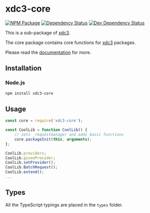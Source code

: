 # xdc3-core

[![NPM Package][npm-image]][npm-url] [![Dependency Status][deps-image]][deps-url] [![Dev Dependency Status][deps-dev-image]][deps-dev-url]

This is a sub-package of [xdc3][repo].

The core package contains core functions for [xdc3][repo] packages.

Please read the [documentation][docs] for more.

## Installation

### Node.js

```bash
npm install xdc3-core
```

## Usage

```js
const core = require('xdc3-core');

const CoolLib = function CoolLib() {
    // sets _requestmanager and adds basic functions
    core.packageInit(this, arguments);
};

CoolLib.providers;
CoolLib.givenProvider;
CoolLib.setProvider();
CoolLib.BatchRequest();
CoolLib.extend();
...
```

## Types

All the TypeScript typings are placed in the `types` folder.

[docs]: http://web3js.readthedocs.io/en/1.0/
[repo]: https://github.com/XinFinOrg/XDC3
[npm-image]: https://img.shields.io/npm/v/web3-core.svg
[npm-url]: https://npmjs.org/package/web3-core
[deps-image]: https://david-dm.org/XinFinOrg/XDC3/1.x/status.svg?path=packages/web3-core
[deps-url]: https://david-dm.org/XinFinOrg/XDC3/1.x?path=packages/web3-core
[deps-dev-image]: https://david-dm.org/XinFinOrg/XDC3/1.x/dev-status.svg?path=packages/web3-core
[deps-dev-url]: https://david-dm.org/XinFinOrg/XDC3/1.x?type=dev&path=packages/web3-core
